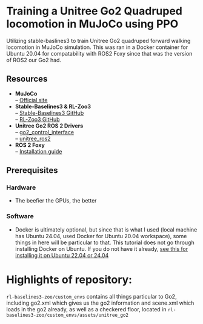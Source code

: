 # Training a Unitree Go2 Quadruped locomotion in MuJoCo using PPO
Utilizing stable-baslines3 to train Unitree Go2 quadruped forward walking locomotion in MuJoCo simulation. This was ran in a Docker container for Ubuntu 20.04 for compatability with ROS2 Foxy since that was the version of ROS2 our Go2 had.

## Resources

- **MuJoCo**  
  – [Official site](https://mujoco.org/)  
- **Stable-Baselines3 & RL-Zoo3**  
  – [Stable-Baselines3 GitHub](https://github.com/DLR-RM/stable-baselines3)  
  – [RL-Zoo3 GitHub](https://github.com/DLR-RM/rl-zoo3)  
- **Unitree Go2 ROS 2 Drivers**  
  – [go2_control_interface](https://github.com/inria-paris-robotics-lab/go2_control_interface)  
  – [unitree_ros2](https://github.com/unitreerobotics/unitree_ros2)  
- **ROS 2 Foxy**  
  – [Installation guide](https://docs.ros.org/en/foxy/Installation/Ubuntu-Install-Debians.html)

## Prerequisites

### Hardware
- The beefier the GPUs, the better

### Software
- Docker is ultimately optional, but since that is what I used (local machine has Ubuntu 24.04, used Docker for Ubuntu 20.04 workspace), some things in here will be particular to that. This tutorial does not go through installing Docker on Ubuntu. If you do not have it already, [see this for installing it on Ubuntu 22.04 or 24.04](https://docs.docker.com/engine/install/ubuntu/)
  
# Highlights of repository:
`rl-baselines3-zoo/custom_envs` contains all things particular to Go2, including go2.xml which gives us the go2 information and scene.xml which loads in the go2 already, as well as a checkered floor, located in `rl-baselines3-zoo/custom_envs/assets/unitree_go2` <br />
